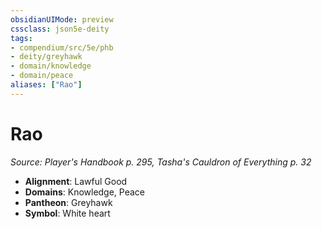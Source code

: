```yaml
---
obsidianUIMode: preview
cssclass: json5e-deity
tags:
- compendium/src/5e/phb
- deity/greyhawk
- domain/knowledge
- domain/peace
aliases: ["Rao"]
---
```

# Rao
*Source: Player's Handbook p. 295, Tasha's Cauldron of Everything p. 32* 

- **Alignment**: Lawful Good
- **Domains**: Knowledge, Peace
- **Pantheon**: Greyhawk
- **Symbol**: White heart